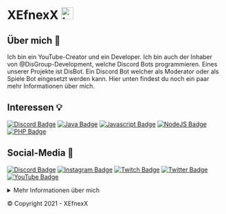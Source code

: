 # XEfnexX <img src="https://user-images.githubusercontent.com/1303154/88677602-1635ba80-d120-11ea-84d8-d263ba5fc3c0.gif" width="28px" alt="hi">

## Über mich 📜
Ich bin ein YouTube-Creator und ein Developer.
Ich bin auch der Inhaber von @DisGroup-Development, welche Discord Bots programmieren.
Eines unserer Projekte ist DisBot.
Ein Discord Bot welcher als Moderator oder als Spiele Bot eingesetzt werden kann.
Hier unten findest du noch ein paar mehr Informationen über mich.

## Interessen 💡
[![Discord Badge](https://img.shields.io/badge/-Discord-7289d9?style=for-the-badge&labelColor=black&logo=discord&logoColor=7289d9)](#)
[![Java Badge](https://img.shields.io/badge/-Java-5382a1?style=for-the-badge&labelColor=black&logo=java&logoColor=5382a1)](#)
[![Javascript Badge](https://img.shields.io/badge/-Javascript-F0DB4F?style=for-the-badge&labelColor=black&logo=javascript&logoColor=F0DB4F)](#)
[![NodeJS Badge](https://img.shields.io/badge/-Nodejs-3C873A?style=for-the-badge&labelColor=black&logo=node.js&logoColor=3C873A)](#)
[![PHP Badge](https://img.shields.io/badge/-PHP-8993be?style=for-the-badge&labelColor=black&logo=php&logoColor=8993be)](#)

## Social-Media 📱
[![Discord Badge](https://img.shields.io/badge/-XEfnexX-7289da?style=flat&labelColor=7289da&logo=discord&logoColor=white)](http://url.xefnexx.de/Discord) [![Instagram Badge](https://img.shields.io/badge/-@xefnexx-e84393?style=flat&labelColor=e84393&logo=instagram&logoColor=white)](http://url.xefnexx.de/Instagram) [![Twitch Badge](https://img.shields.io/badge/-XEfnexX-6441a5?style=flat&labelColor=6441a5&logo=twitch&logoColor=white)](http://url.xefnexx.de/Twitch) [![Twitter Badge](https://img.shields.io/badge/-@XEfnexX-1ca0f1?style=flat&labelColor=1ca0f1&logo=twitter&logoColor=white&link=https://twitter.com/XEfnexX)](http://url.xefnexx.de/Twitter) [![YouTube Badge](https://img.shields.io/badge/-XEfnexX-e74c3c?style=flat&labelColor=e74c3c&logo=youtube&logoColor=white)](http://url.xefnexx.de/YouTube)

<details>
  
  <summary>
    Mehr Informationen über mich
  </summary>
  
  #### Meine Skills
  ```text
  Java          ██████████████░░░░░░░░░░░  50 % 
  JavaScript    ██████████████████░░░░░░░   70 % 
  PHP           ████████░░░░░░░░░░░░░░░░░   30 % 
  ```
  
  #### GitHub Statistiken
  ![XEfnexX GitHub Stats](https://github-readme-stats.vercel.app/api?username=XEfnexX&count_private=true&theme=tokyonight&hide=contribs,prs)
  
</details>

© Copyright 2021 - XEfnexX
